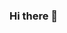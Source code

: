 ### Hi there 👋

<!--
**KryhaX/KryhaX** is a ✨ _special_ ✨ repository because its `README.md` (this file) appears on your GitHub profile.

Here are some ideas to get you started:

- 🔭 I’m currently working on basic programing 📕Quests📕
- 🌱 I’m currently learning 🐍Python🐍
- 👯 I’m looking to collaborate on 🌐Web Development🌐
- 🤔 I’m looking for help with ❤💀Django❤💀 and 🕸️Flask🕸️
- 💬 Ask me about 🕹️Python Basic🕹️ , 🦾I will help you brother🦾
- 📫 How to reach me: 📧krystiwierciak1@gmail.com📧 / 📇facebook.com/kryhax11📇
- 😄 Pronouns: !<RYH@X_X 📛| kryha11 | kryhax_X | KryHaX |📛
- ⚡ Fun fact: Love 🤖Etical Hacking🤖|💀BMX💀|SK🎱BOARD🛹

